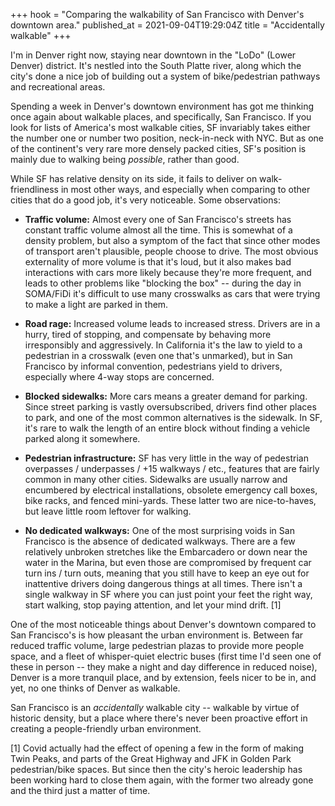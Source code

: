 +++
hook = "Comparing the walkability of San Francisco with Denver's downtown area."
published_at = 2021-09-04T19:29:04Z
title = "Accidentally walkable"
+++

I'm in Denver right now, staying near downtown in the "LoDo" (Lower Denver) district. It's nestled into the South Platte river, along which the city's done a nice job of building out a system of bike/pedestrian pathways and recreational areas.

Spending a week in Denver's downtown environment has got me thinking once again about walkable places, and specifically, San Francisco. If you look for lists of America's most walkable cities, SF invariably takes either the number one or number two position, neck-in-neck with NYC. But as one of the continent's very rare more densely packed cities, SF's position is mainly due to walking being _possible_, rather than good.

While SF has relative density on its side, it fails to deliver on walk-friendliness in most other ways, and especially when comparing to other cities that do a good job, it's very noticeable. Some observations:

* **Traffic volume:** Almost every one of San Francisco's streets has constant traffic volume almost all the time. This is somewhat of a density problem, but also a symptom of the fact that since other modes of transport aren't plausible, people choose to drive. The most obvious externality of more volume is that it's loud, but it also makes bad interactions with cars more likely because they're more frequent, and leads to other problems like "blocking the box" -- during the day in SOMA/FiDi it's difficult to use many crosswalks as cars that were trying to make a light are parked in them.

* **Road rage:** Increased volume leads to increased stress. Drivers are in a hurry, tired of stopping, and compensate by behaving more irresponsibly and aggressively. In California it's the law to yield to a pedestrian in a crosswalk (even one that's unmarked), but in San Francisco by informal convention, pedestrians yield to drivers, especially where 4-way stops are concerned.

* **Blocked sidewalks:** More cars means a greater demand for parking. Since street parking is vastly oversubscribed, drivers find other places to park, and one of the most common alternatives is the sidewalk. In SF, it's rare to walk the length of an entire block without finding a vehicle parked along it somewhere.

* **Pedestrian infrastructure:** SF has very little in the way of pedestrian overpasses / underpasses / +15 walkways / etc., features that are fairly common in many other cities. Sidewalks are usually narrow and encumbered by electrical installations, obsolete emergency call boxes, bike racks, and fenced mini-yards. These latter two are nice-to-haves, but leave little room leftover for walking.

* **No dedicated walkways:** One of the most surprising voids in San Francisco is the absence of dedicated walkways. There are a few relatively unbroken stretches like the Embarcadero or down near the water in the Marina, but even those are compromised by frequent car turn ins / turn outs, meaning that you still have to keep an eye out for inattentive drivers doing dangerous things at all times. There isn't a single walkway in SF where you can just point your feet the right way, start walking, stop paying attention, and let your mind drift. [1]

One of the most noticeable things about Denver's downtown compared to San Francisco's is how pleasant the urban environment is. Between far reduced traffic volume, large pedestrian plazas to provide more people space, and a fleet of whisper-quiet electric buses (first time I'd seen one of these in person -- they make a night and day difference in reduced noise), Denver is a more tranquil place, and by extension, feels nicer to be in, and yet, no one thinks of Denver as walkable.

San Francisco is an _accidentally_ walkable city -- walkable by virtue of historic density, but a place where there's never been proactive effort in creating a people-friendly urban environment.

[1] Covid actually had the effect of opening a few in the form of making Twin Peaks, and parts of the Great Highway and JFK in Golden Park pedestrian/bike spaces. But since then the city's heroic leadership has been working hard to close them again, with the former two already gone and the third just a matter of time.
